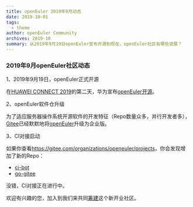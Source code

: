 ```yaml
---
title: openEuler 2019年9月动态
date: 2019-10-01
tags:
  - theme
author: openEuler Community
archives: 2019-10
summary: 从2019年9月19日openEuler宣布开源到现在，openEuler社区有哪些进展？
---
```


### 2019年9月openEuler社区动态

1、2019年9月19日，openEuler正式开源

在[HUAWEI CONNECT 2019](https://www.huawei.com/cn/press-events/events/huaweiconnect2019)的第二天，华为宣布[openEuler开源](https://www.huawei.com/cn/press-events/news/2019/9/atlas-series-products-cloud-services-all-scenario-ai-solutions)。

2、openEuler软件仓升级

为了适应服务器操作系统开源软件的开发特征（Repo数量众多，并行开发者多），[Gitee](gitee.com)已经默默地将[openEuler](https://gitee.com/openeuler)升级为企业版。

3、CI对接启动

如果你查看<https://gitee.com/organizations/openeuler/projects>，你会发现增加了新的Repo：

  * [ci-bot](https://gitee.com/openeuler/ci-bot)
  * [go-gitee](https://gitee.com/openeuler/go-gitee)

没错，CI对接正在进行中。

欢迎有兴趣的您，加入到我们来共同[筹建](https://openeuler.org/zh/developer.html)这个新开业社区。

